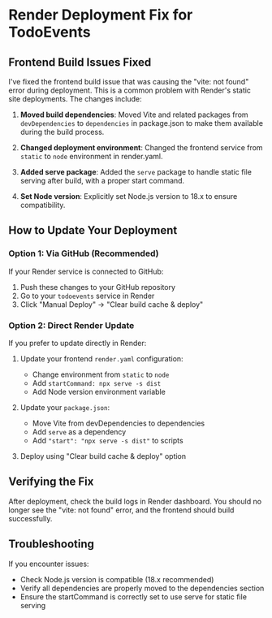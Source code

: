 # Render Deployment Fix for TodoEvents

## Frontend Build Issues Fixed

I've fixed the frontend build issue that was causing the "vite: not found" error during deployment. This is a common problem with Render's static site deployments. The changes include:

1. **Moved build dependencies**: Moved Vite and related packages from `devDependencies` to `dependencies` in package.json to make them available during the build process.

2. **Changed deployment environment**: Changed the frontend service from `static` to `node` environment in render.yaml.

3. **Added serve package**: Added the `serve` package to handle static file serving after build, with a proper start command.

4. **Set Node version**: Explicitly set Node.js version to 18.x to ensure compatibility.

## How to Update Your Deployment

### Option 1: Via GitHub (Recommended)

If your Render service is connected to GitHub:

1. Push these changes to your GitHub repository
2. Go to your `todoevents` service in Render
3. Click "Manual Deploy" → "Clear build cache & deploy"

### Option 2: Direct Render Update

If you prefer to update directly in Render:

1. Update your frontend `render.yaml` configuration:
   - Change environment from `static` to `node`
   - Add `startCommand: npx serve -s dist`
   - Add Node version environment variable

2. Update your `package.json`:
   - Move Vite from devDependencies to dependencies
   - Add `serve` as a dependency
   - Add `"start": "npx serve -s dist"` to scripts

3. Deploy using "Clear build cache & deploy" option

## Verifying the Fix

After deployment, check the build logs in Render dashboard. You should no longer see the "vite: not found" error, and the frontend should build successfully.

## Troubleshooting

If you encounter issues:
- Check Node.js version is compatible (18.x recommended)
- Verify all dependencies are properly moved to the dependencies section
- Ensure the startCommand is correctly set to use serve for static file serving 